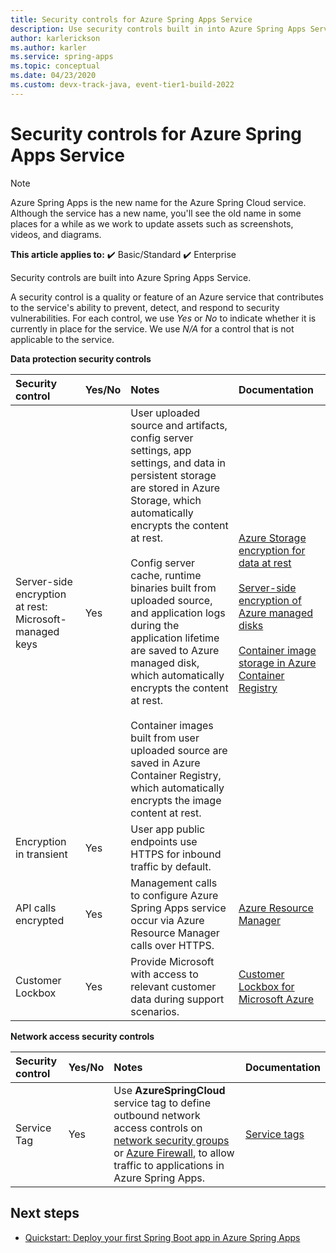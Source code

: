 ```yaml
---
title: Security controls for Azure Spring Apps Service
description: Use security controls built in into Azure Spring Apps Service.
author: karlerickson
ms.author: karler
ms.service: spring-apps
ms.topic: conceptual
ms.date: 04/23/2020
ms.custom: devx-track-java, event-tier1-build-2022
---
```


# Security controls for Azure Spring Apps Service

> [!NOTE]
> Azure Spring Apps is the new name for the Azure Spring Cloud service. Although the service has a new name, you'll see the old name in some places for a while as we work to update assets such as screenshots, videos, and diagrams.

**This article applies to:** ✔️ Basic/Standard ✔️ Enterprise

Security controls are built into Azure Spring Apps Service.

A security control is a quality or feature of an Azure service that contributes to the service's ability to prevent, detect, and respond to security vulnerabilities.  For each control, we use *Yes* or *No* to indicate whether it is currently in place for the service.  We use *N/A* for a control that is not applicable to the service.

**Data protection security controls**

| Security control | Yes/No | Notes | Documentation |
|:-------------|:-------|:-------------------------------|:----------------------|
| Server-side encryption at rest: Microsoft-managed keys | Yes | User uploaded source and artifacts, config server settings, app settings, and data in persistent storage are stored in Azure Storage, which automatically encrypts the content at rest.<br><br>Config server cache, runtime binaries built from uploaded source, and application logs during the application lifetime are saved to Azure managed disk, which automatically encrypts the content at rest.<br><br>Container images built from user uploaded source are saved in Azure Container Registry, which automatically encrypts the image content at rest. | [Azure Storage encryption for data at rest](../storage/common/storage-service-encryption.md)<br><br>[Server-side encryption of Azure managed disks](../virtual-machines/disk-encryption.md)<br><br>[Container image storage in Azure Container Registry](../container-registry/container-registry-storage.md) |
| Encryption in transient | Yes | User app public endpoints use HTTPS for inbound traffic by default. |  |
| API calls encrypted | Yes | Management calls to configure Azure Spring Apps service occur via Azure Resource Manager calls over HTTPS. | [Azure Resource Manager](../azure-resource-manager/index.yml) |
| Customer Lockbox | Yes | Provide Microsoft with access to relevant customer data during support scenarios. | [Customer Lockbox for Microsoft Azure](../security/fundamentals/customer-lockbox-overview.md)

**Network access security controls**

| Security control | Yes/No | Notes | Documentation |
|:-------------|:-------|:-------------------------------|:----------------------|
| Service Tag | Yes | Use **AzureSpringCloud** service tag to define outbound network access controls on [network security groups](../virtual-network/network-security-groups-overview.md#security-rules) or [Azure Firewall](../firewall/service-tags.md), to allow traffic to applications in Azure Spring Apps. | [Service tags](../virtual-network/service-tags-overview.md) |

## Next steps

* [Quickstart: Deploy your first Spring Boot app in Azure Spring Apps](./quickstart.md)
